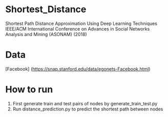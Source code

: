 # Shortest_Distance
Shortest Path Distance Approximation Using Deep Learning Techniques <br />
IEEE/ACM International Conference on Advances in Social Networks Analysis and Mining (ASONAM) (2018)<br />
# Data
[Facebook] (https://snap.stanford.edu/data/egonets-Facebook.html) <br />
# How to run
1) First generate train and test pairs of nodes by generate_train_test.py <br />
2) Run distance_prediction.py to predict the shortest path between nodes<br />

